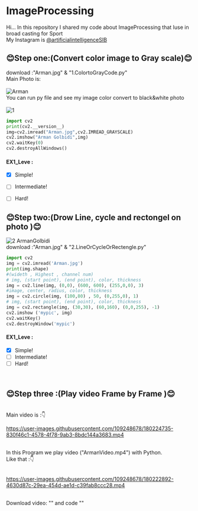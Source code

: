 # ImageProcessing
Hi... 
In this repository I shared my code about ImageProcessing that Iuse in broad casting for Sport
<br>
My Instagram is [@artificialintelligenceSIB](https://instagram.com/artificialintelligenceSIB)
<br>
## :blush:Step one:(Convert color image to Gray scale):blush:</b>
download :"Arman.jpg" & "1.ColortoGrayCode.py"
<br>
Main Photo is:
<br>
<br>
![Arman](https://user-images.githubusercontent.com/109248678/180061693-f49af923-15e8-4b0b-a483-de01b1b3d9b5.jpg)
<br>
You can run py file and see my image color convert to black&white photo
<br>
<br>
![1](https://user-images.githubusercontent.com/109248678/180053645-273b2b13-4565-4145-b3b4-d9c7070cc013.jpg)
<br>
```python
import cv2
print(cv2.__version__)
img=cv2.imread("Arman.jpg",cv2.IMREAD_GRAYSCALE)
cv2.imshow("Arman Golbidi",img)
cv2.waitKey(0)
cv2.destroyAllWindows()
```
#### EX1_Leve :
- [x] Simple! 
- [ ] Intermediate!
- [ ] Hard!



## :blush:Step two:(Drow Line, cycle and rectongel on photo ):blush:</b>
![2 ArmanGolbidi](https://user-images.githubusercontent.com/109248678/180068468-1fe329a4-8f4d-4287-aa21-5524d0f3cf07.jpg)
<br>
download :"Arman.jpg" & "2.LineOrCycleOrRectengle.py"
<br>
```python
import cv2
img = cv2.imread('Arman.jpg')
print(img.shape)
#(wideth , Highest , channel num)
# img, (start point), (end point), color, thickness
img = cv2.line(img, (0,0), (600, 600), (255,0,0), 3) 
#image, center, radius, color, thickness 
img = cv2.circle(img, (100,80) , 50, (0,255,0), 1) 
# img, (start point), (end point), color, thickness
img = cv2.rectangle(img, (30,30), (60,160), (0,0,255), -1) 
cv2.imshow ('mypic', img) 
cv2.waitKey() 
cv2.destroyWindow('mypic')
```
#### EX1_Leve :
- [x] Simple! 
- [ ] Intermediate!
- [ ] Hard!

<br>

## :blush:Step three :(Play video Frame by Frame ):blush:</b>
<br> 
Main video is :👇
<br>

https://user-images.githubusercontent.com/109248678/180224735-830f46c1-4578-4f78-9ab3-8bdc144a3683.mp4

<br>
In this Program we play video ("ArmanVideo.mp4") with Python.
<br>
Like that :👇
<br>
<br>

https://user-images.githubusercontent.com/109248678/180222892-4630d87c-29ea-454d-ae1d-c39fab8ccc28.mp4

<br>
Download video: "" and code ""




